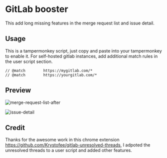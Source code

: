 # GitLab booster

This add long missing features in the merge request list and issue detail.

## Usage

This is a tampermonkey script, just copy and paste into your tampermonkey to enable it. For self-hosted gitlab instances, add additional match rules in the user script section.

```
// @match        https://mygitlab.com/*
// @match        https://yourgitlab.com/*
```

## Preview

![merge-request-list-after](https://github.com/user-attachments/assets/33d3442a-0a98-4d88-ba1e-30db98bcecce)

![issue-detail](https://github.com/user-attachments/assets/b3592273-98b2-4850-81a6-3b312a22c7c9)

## Credit

Thanks for the awesome work in this chrome extension https://github.com/Krystofee/gitlab-unresolved-threads, I adpoted the unresolved threads to a user script and added other features.
